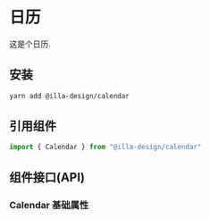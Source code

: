 # 日历

这是个日历.

## 安装

```bash
yarn add @illa-design/calendar
```

## 引用组件

```jsx
import { Calendar } from "@illa-design/calendar"
```

## 组件接口(API)

### Calendar 基础属性
